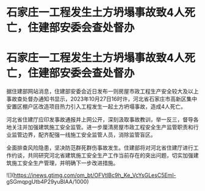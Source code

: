 # 石家庄一工程发生土方坍塌事故致4人死亡，住建部安委会查处督办

# 石家庄一工程发生土方坍塌事故致4人死亡，住建部安委会查处督办

据住建部网站消息，住建部安委会近日发布一则房屋市政工程生产安全较大及以上事故查处督办通知书显示，2023年10月27日16时许，河北省石家庄市高新区集中安置区棚户区改造项目热力引入工程发生一起土方坍塌事故，造成4人死亡。

河北省住建厅应印发事故通报并上网公开，深刻汲取事故教训，举一反三，督导各地关注并加强建筑施工安全监管。进一步厘清房屋市政工程安全生产监管职责和行业监管边界，配齐配强一线施工安全监管人员，消除监管盲区。

全面排查风险隐患，坚决防范群死群伤事故发生。住建部将对河北省住建厅进行工作约谈，共同研究河北省建筑施工安全生产工作当前存在的突出问题，切实加强建筑施工安全生产管理，并明确下一步改进措施。

![](https://inews.gtimg.com/om_bt/OFVtlBc9h_Ke_VcYsGLesC5Eml-
gSGmqpgUtb4P29yuBIAA/1000)


